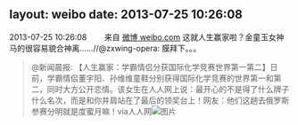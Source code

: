 layout: weibo
date: 2013-07-25 10:26:08
---
2013-07-25 10:26:08  &nbsp;&nbsp;&nbsp;&nbsp;&nbsp;&nbsp; 来自 <a href="http://weibo.com/" rel="nofollow">微博 weibo.com</a>
这就人生赢家啦？金童玉女神马的很容易貌合神离……//@zxwing-opera: 膜拜下。。。
>  @新闻晨报: 【人生赢家：学霸情侣分获国际化学竞赛世界第一第二】日前，学霸情侣董宇阳、孙维维童鞋分别获得国际化学竞赛的世界第一和第二，同时大方公开恋情。该女生在人人网上说：最开心的不是得了什么牌子什么名次，而是和你并肩站在了最后的领奖台上！网友：他们这趟去俄罗斯参赛分明就是度蜜月嘛！via人人网 ​​​
>  ![图片](https://ww3.sinaimg.cn/large/4e5b54d8jw1e6yb2hvh59j20c10cit97.jpg)
